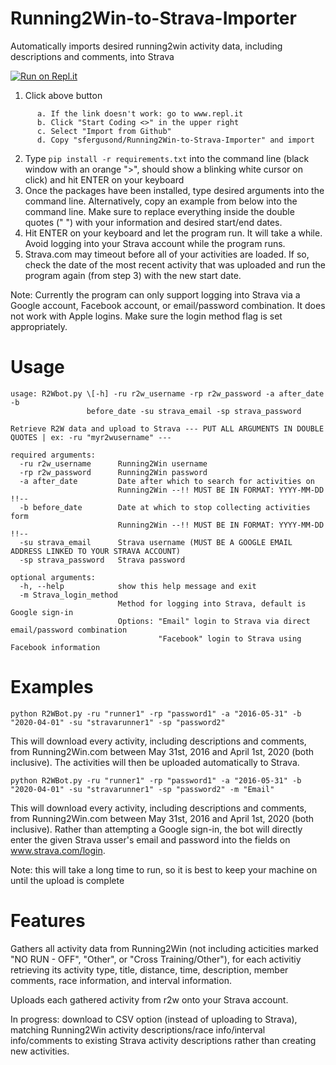 # Running2Win-to-Strava-Importer
Automatically imports desired running2win activity data, including descriptions and comments, into Strava

[![Run on Repl.it](https://repl.it/badge/github/sfergusond/Running2Win-to-Strava-Importer)](https://repl.it/github/sfergusond/Running2Win-to-Strava-Importer)

1) Click above button
```
      a. If the link doesn't work: go to www.repl.it
      b. Click "Start Coding <>" in the upper right
      c. Select "Import from Github"
      d. Copy "sfergusond/Running2Win-to-Strava-Importer" and import
```
2) Type ```pip install -r requirements.txt``` into the command line (black window with an orange ">", should show a blinking white cursor on click) and hit ENTER on your keyboard
3) Once the packages have been installed, type desired arguments into the command line. Alternatively, copy an example from below into the command line. Make sure to replace everything inside the double quotes (" ") with your information and desired start/end dates.
4) Hit ENTER on your keyboard and let the program run. It will take a while. Avoid logging into your Strava account while the program runs.
5) Strava.com may timeout before all of your activities are loaded. If so, check the date of the most recent activity that was uploaded and run the program again (from step 3) with the new start date.

Note: Currently the program can only support logging into Strava via a Google account, Facebook account, or email/password combination. It does not work with Apple logins. Make sure the login method flag is set appropriately.

# Usage

```
usage: R2Wbot.py \[-h] -ru r2w_username -rp r2w_password -a after_date -b
                 before_date -su strava_email -sp strava_password

Retrieve R2W data and upload to Strava --- PUT ALL ARGUMENTS IN DOUBLE QUOTES | ex: -ru "myr2wusername" ---

required arguments:
  -ru r2w_username      Running2Win username
  -rp r2w_password      Running2Win password
  -a after_date         Date after which to search for activities on
                        Running2Win --!! MUST BE IN FORMAT: YYYY-MM-DD !!--
  -b before_date        Date at which to stop collecting activities form
                        Running2Win --!! MUST BE IN FORMAT: YYYY-MM-DD !!--
  -su strava_email      Strava username (MUST BE A GOOGLE EMAIL ADDRESS LINKED TO YOUR STRAVA ACCOUNT)
  -sp strava_password   Strava password 

optional arguments:
  -h, --help            show this help message and exit
  -m Strava_login_method
                        Method for logging into Strava, default is Google sign-in
                        Options: "Email" login to Strava via direct email/password combination
                                 "Facebook" login to Strava using Facebook information
```

# Examples

```
python R2WBot.py -ru "runner1" -rp "password1" -a "2016-05-31" -b "2020-04-01" -su "stravarunner1" -sp "password2"
```

This will download every activity, including descriptions and comments, from Running2Win.com between May 31st, 2016 and April 1st, 2020 (both inclusive). The activities will then be uploaded automatically to Strava. 

```
python R2WBot.py -ru "runner1" -rp "password1" -a "2016-05-31" -b "2020-04-01" -su "stravarunner1" -sp "password2" -m "Email"
```

This will download every activity, including descriptions and comments, from Running2Win.com between May 31st, 2016 and April 1st, 2020 (both inclusive). Rather than attempting a Google sign-in, the bot will directly enter the given Strava usser's email and password into the fields on www.strava.com/login.

Note: this will take a long time to run, so it is best to keep your machine on until the upload is complete

# Features

Gathers all activity data from Running2Win (not including acticities marked "NO RUN - OFF", "Other", or "Cross Training/Other"), for each activitiy retrieving its activity type, title, distance, time, description, member comments, race information, and interval information.

Uploads each gathered activity from r2w onto your Strava account. 

In progress: download to CSV option (instead of uploading to Strava), matching Running2Win activity descriptions/race info/interval info/comments to existing Strava activity descriptions rather than creating new activities.
